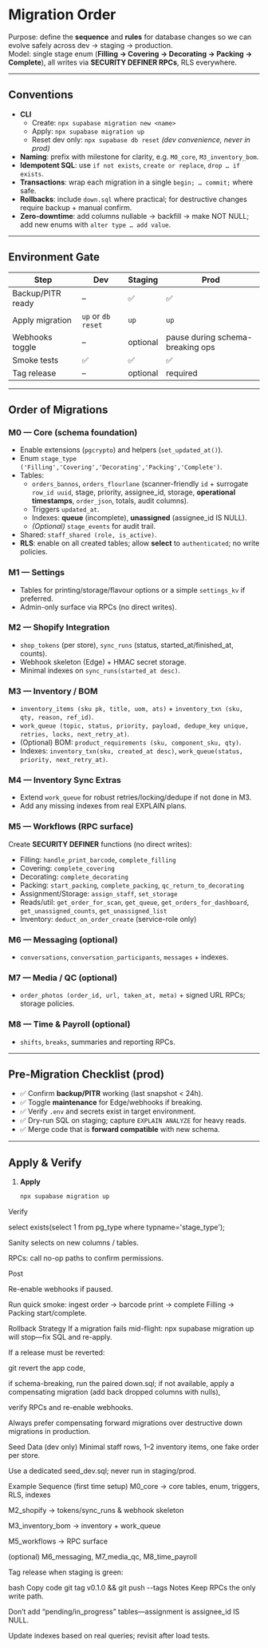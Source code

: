 # Migration Order

Purpose: define the **sequence** and **rules** for database changes so we can evolve safely across dev → staging → production.  
Model: single stage enum (**Filling → Covering → Decorating → Packing → Complete**), all writes via **SECURITY DEFINER RPCs**, RLS everywhere.

---

## Conventions

- **CLI**  
  - Create: `npx supabase migration new <name>`  
  - Apply: `npx supabase migration up`  
  - Reset dev only: `npx supabase db reset` *(dev convenience, never in prod)*
- **Naming**: prefix with milestone for clarity, e.g. `M0_core`, `M3_inventory_bom`.
- **Idempotent SQL**: use `if not exists`, `create or replace`, `drop … if exists`.
- **Transactions**: wrap each migration in a single `begin; … commit;` where safe.
- **Rollbacks**: include `down.sql` where practical; for destructive changes require backup + manual confirm.
- **Zero-downtime**: add columns nullable → backfill → make NOT NULL; add new enums with `alter type … add value`.

---

## Environment Gate

| Step | Dev | Staging | Prod |
|---|---|---|---|
| Backup/PITR ready | – | ✅ | ✅ |
| Apply migration | `up` or `db reset` | `up` | `up` |
| Webhooks toggle | – | optional | pause during schema-breaking ops |
| Smoke tests | ✅ | ✅ | ✅ |
| Tag release | – | optional | required |

---

## Order of Migrations

### M0 — Core (schema foundation)
- Enable extensions (`pgcrypto`) and helpers (`set_updated_at()`).
- Enum `stage_type ('Filling','Covering','Decorating','Packing','Complete')`.
- Tables:  
  - `orders_bannos`, `orders_flourlane` (scanner-friendly `id` + surrogate `row_id uuid`, stage, priority, assignee_id, storage, **operational timestamps**, `order_json`, totals, audit columns).  
  - Triggers `updated_at`.  
  - Indexes: **queue** (incomplete), **unassigned** (assignee_id IS NULL).  
  - *(Optional)* `stage_events` for audit trail.
- Shared: `staff_shared (role, is_active)`.
- **RLS**: enable on all created tables; allow **select** to `authenticated`; no write policies.

### M1 — Settings
- Tables for printing/storage/flavour options or a simple `settings_kv` if preferred.
- Admin-only surface via RPCs (no direct writes).

### M2 — Shopify Integration
- `shop_tokens` (per store), `sync_runs` (status, started_at/finished_at, counts).
- Webhook skeleton (Edge) + HMAC secret storage.
- Minimal indexes on `sync_runs(started_at desc)`.

### M3 — Inventory / BOM
- `inventory_items (sku pk, title, uom, ats)` + `inventory_txn (sku, qty, reason, ref_id)`.
- `work_queue (topic, status, priority, payload, dedupe_key unique, retries, locks, next_retry_at)`.
- (Optional) BOM: `product_requirements (sku, component_sku, qty)`.
- Indexes: `inventory_txn(sku, created_at desc)`, `work_queue(status, priority, next_retry_at)`.

### M4 — Inventory Sync Extras
- Extend `work_queue` for robust retries/locking/dedupe if not done in M3.
- Add any missing indexes from real EXPLAIN plans.

### M5 — Workflows (RPC surface)
Create **SECURITY DEFINER** functions (no direct writes):  
- Filling: `handle_print_barcode`, `complete_filling`  
- Covering: `complete_covering`  
- Decorating: `complete_decorating`  
- Packing: `start_packing`, `complete_packing`, `qc_return_to_decorating`  
- Assignment/Storage: `assign_staff`, `set_storage`  
- Reads/util: `get_order_for_scan`, `get_queue`, `get_orders_for_dashboard`,  
  `get_unassigned_counts`, `get_unassigned_list`  
- Inventory: `deduct_on_order_create` (service-role only)

### M6 — Messaging (optional)
- `conversations`, `conversation_participants`, `messages` + indexes.

### M7 — Media / QC (optional)
- `order_photos (order_id, url, taken_at, meta)` + signed URL RPCs; storage policies.

### M8 — Time & Payroll (optional)
- `shifts`, `breaks`, summaries and reporting RPCs.

---

## Pre-Migration Checklist (prod)

- ✅ Confirm **backup/PITR** working (last snapshot < 24h).  
- ✅ Toggle **maintenance** for Edge/webhooks if breaking.  
- ✅ Verify `.env` and secrets exist in target environment.  
- ✅ Dry-run SQL on staging; capture `EXPLAIN ANALYZE` for heavy reads.  
- ✅ Merge code that is **forward compatible** with new schema.

---

## Apply & Verify

1. **Apply**
   ```bash
   npx supabase migration up
Verify

select exists(select 1 from pg_type where typname='stage_type');

Sanity selects on new columns / tables.

RPCs: call no-op paths to confirm permissions.

Post

Re-enable webhooks if paused.

Run quick smoke: ingest order → barcode print → complete Filling → Packing start/complete.

Rollback Strategy
If a migration fails mid-flight: npx supabase migration up will stop—fix SQL and re-apply.

If a release must be reverted:

git revert the app code,

if schema-breaking, run the paired down.sql; if not available, apply a compensating migration (add back dropped columns with nulls),

verify RPCs and re-enable webhooks.

Always prefer compensating forward migrations over destructive down migrations in production.

Seed Data (dev only)
Minimal staff rows, 1–2 inventory items, one fake order per store.

Use a dedicated seed_dev.sql; never run in staging/prod.

Example Sequence (first time setup)
M0_core → core tables, enum, triggers, RLS, indexes

M2_shopify → tokens/sync_runs & webhook skeleton

M3_inventory_bom → inventory + work_queue

M5_workflows → RPC surface

(optional) M6_messaging, M7_media_qc, M8_time_payroll

Tag release when staging is green:

bash
Copy code
git tag v0.1.0 && git push --tags
Notes
Keep RPCs the only write path.

Don’t add “pending/in_progress” tables—assignment is assignee_id IS NULL.

Update indexes based on real queries; revisit after load tests.